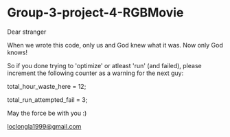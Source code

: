 # Group-3-project-4-RGBMovie

Dear stranger

When we wrote this code, only us and God knew what it was.
Now only God knows!

So if you done trying to 'optimize' or atleast 'run' (and failed), please increment the following counter as a warning for the next guy:

total_hour_waste_here = 12;

total_run_attempted_fail = 3;

May the force be with you :)

loclongla1999@gmail.com
